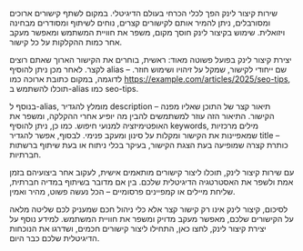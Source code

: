 שירות קיצור לינק הפך לכלי הכרחי בעולם הדיגיטלי. במקום לשתף קישורים ארוכים ומסורבלים, ניתן להמיר אותם לקישורים קצרים, נוחים לשיתוף ומסודרים מבחינה ויזואלית. שימוש בקיצור לינק חוסך מקום, משפר את חוויית המשתמש ומאפשר מעקב אחר כמות ההקלקות על כל קישור.

יצירת קיצור לינק בפועל פשוטה מאוד: ראשית, בוחרים את הקישור הארוך שאתם רוצים לקצר. לאחר מכן ניתן להוסיף alias – שם ייחודי לקישור, שמקל על זיהויו ושימוש חוזר. לדוגמה, במקום כתובת ארוכה כמו https://example.com/articles/2025/seo-tips, תוכלו להשתמש ב-alias כמו seo-tips.

בנוסף ל-alias, מומלץ להגדיר description – תיאור קצר של התוכן שאליו מפנה הקישור. התיאור הזה עוזר למשתמשים להבין מה יופיע אחרי ההקלקה, ומשפר את האופטימיזציה למנועי חיפוש. כמו כן, ניתן להוסיף keywords, מילים מרכזיות שמאפיינות את הקישור ומקלות על סינון ומעקב פנימי. לבסוף, אפשר להגדיר title – כותרת קצרה שמופיעה בעת הצגת הקישור, בעיקר בכלי ניתוח או בעת שיתוף ברשתות חברתיות.

עם שירות קיצור לינק, תוכלו ליצור קישורים מותאמים אישית, לעקוב אחר ביצועיהם בזמן אמת ולשפר את האסטרטגיה הדיגיטלית שלכם. בין אם מדובר בשיתוף במדיה חברתית, שליחת מיילים או קמפיינים פרסומיים – הכל נעשה פשוט, מהיר ואמין.

לסיכום, קיצור לינק אינו רק קישור קצר אלא כלי ניהול חכם שמעניק לכם שליטה מלאה על הקישורים שלכם, מאפשר מעקב מדויק ומשפר את חוויית המשתמש. למידע נוסף על יצירת קיצור לינק, לחצו כאן, התחילו ליצור קישורים חכמים, ושדרגו את הנוכחות הדיגיטלית שלכם כבר היום.
